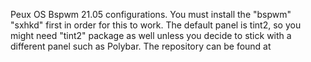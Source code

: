 Peux OS Bspwm 21.05 configurations. You must install the "bspwm" "sxhkd" first in order for this to work. The default panel is tint2, so you might need "tint2" package as well unless you decide to stick with a different panel such as Polybar. The repository can be found at 